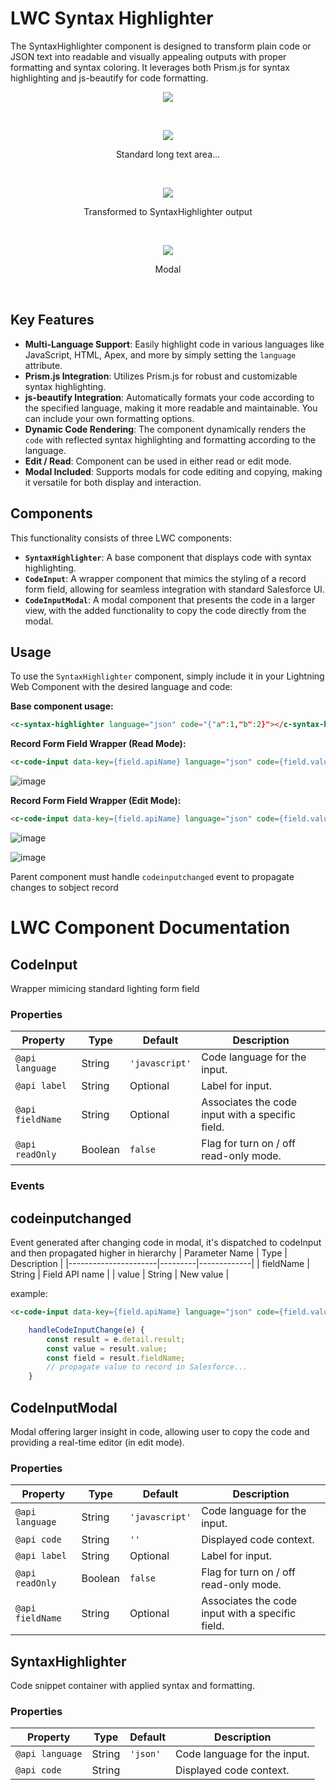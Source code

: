 # LWC Syntax Highlighter

The SyntaxHighlighter component is designed to transform plain code or JSON text into readable and visually appealing outputs with proper formatting and syntax coloring. It leverages both Prism.js for syntax highlighting and js-beautify for code formatting.

<p align="center">
  <img src="https://github.com/user-attachments/assets/dd6630a8-4697-4e33-8ab4-c5d33fcf24c3">
</p>
</br>
<p align="center">
  <img src="https://github.com/user-attachments/assets/92e79fd3-4317-4097-b412-d3144e0c2e1f">
</p>
<p align="center">Standard long text area...</p>
</br>
<p align="center">
  <img src="https://github.com/user-attachments/assets/ef2feb1a-6775-499f-9e5c-79643bc25e1a">
</p>
<p align="center">Transformed to SyntaxHighlighter output</p>
</br>
<p align="center">
  <img src="https://github.com/user-attachments/assets/4606d03d-c204-4a5b-93a6-5c4cefa7ec40">
</p>
<p align="center">Modal</p>
</br>

## Key Features

- **Multi-Language Support**: Easily highlight code in various languages like JavaScript, HTML, Apex, and more by simply setting the `language` attribute.
- **Prism.js Integration**: Utilizes Prism.js for robust and customizable syntax highlighting.
- **js-beautify Integration**: Automatically formats your code according to the specified language, making it more readable and maintainable. You can include your own formatting options.
- **Dynamic Code Rendering**: The component dynamically renders the `code` with reflected syntax highlighting and formatting according to the language.
- **Edit / Read**: Component can be used in either read or edit mode.
- **Modal Included**: Supports modals for code editing and copying, making it versatile for both display and interaction.

## Components

This functionality consists of three LWC components:

- **`SyntaxHighlighter`**: A base component that displays code with syntax highlighting.
- **`CodeInput`**: A wrapper component that mimics the styling of a record form field, allowing for seamless integration with standard Salesforce UI.
- **`CodeInputModal`**: A modal component that presents the code in a larger view, with the added functionality to copy the code directly from the modal.

## Usage

To use the `SyntaxHighlighter` component, simply include it in your Lightning Web Component with the desired language and code:

**Base component usage:**
```html
<c-syntax-highlighter language="json" code="{"a":1,"b":2}"></c-syntax-highlighter>
```
**Record Form Field Wrapper (Read Mode):**
```html
<c-code-input data-key={field.apiName} language="json" code={field.value} label={label} read-only={readOnly} field-name={field.apiName}>
```
![image](https://github.com/user-attachments/assets/c383a078-91b3-42b0-9a00-a908bf89cce9)

**Record Form Field Wrapper (Edit Mode):**
```html
<c-code-input data-key={field.apiName} language="json" code={field.value} label={field.label} read-only={readOnly} field-name={field.apiName} oncodeinputchanged={handleCodeInputChange}></c-code-input>
```
![image](https://github.com/user-attachments/assets/ecedfc93-2388-4b0e-9c68-f4e5f85ceabb)

![image](https://github.com/user-attachments/assets/3ca931ea-3ccf-4b95-a452-89a22875821c)

Parent component must handle `codeinputchanged` event to propagate changes to sobject record


# LWC Component Documentation

## CodeInput
Wrapper mimicing standard lighting form field

### Properties

| Property           | Type    | Default          | Description                                                                                 |
|--------------------|---------|------------------|---------------------------------------------------------------------------------------------|
| `@api language`    | String  | `'javascript'`   | Code language for the input.         |
| `@api label`       | String  | Optional         | Label for input.          |
| `@api fieldName`   | String  | Optional         | Associates the code input with a specific field.    |
| `@api readOnly`    | Boolean | `false`          | Flag for turn on / off read-only mode.         |

### Events
## codeinputchanged
Event generated after changing code in modal, it's dispatched to codeInput and then propagated higher in hierarchy
| Parameter Name       | Type    | Description |
|----------------------|---------|-------------|
| fieldName            | String  | Field API name |
| value                | String  | New value   |

example:
```html
<c-code-input data-key={field.apiName} language="json" code={field.value} label={field.label} read-only={readOnly} field-name={field.apiName} oncodeinputchanged={handleCodeInputChange}></c-code-input>
```
```javascript
    handleCodeInputChange(e) {
        const result = e.detail.result;
        const value = result.value;
        const field = result.fieldName;
        // propagate value to record in Salesforce...
    }
```

## CodeInputModal
Modal offering larger insight in code, allowing user to copy the code and providing a real-time editor (in edit mode).

### Properties

| Property           | Type    | Default          | Description                                                                                 |
|--------------------|---------|------------------|---------------------------------------------------------------------------------------------|
| `@api language`    | String  | `'javascript'`   | Code language for the input. |
| `@api code`        | String  | `''`             | Displayed code context.                       |
| `@api label`       | String  | Optional         | Label for input.  |
| `@api readOnly`    | Boolean | `false`          | Flag for turn on / off read-only mode. |
| `@api fieldName`   | String  | Optional         | Associates the code input with a specific field. |

## SyntaxHighlighter
Code snippet container with applied syntax and formatting.

### Properties

| Property           | Type    | Default      | Description                                                                                  |
|--------------------|---------|--------------|----------------------------------------------------------------------------------------------|
| `@api language`    | String  | `'json'`     | Code language for the input. |
| `@api code`        | String  |              | Displayed code context.  |


